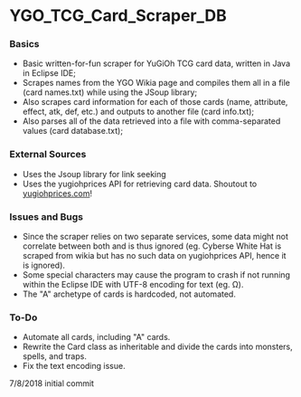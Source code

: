 # YGO_TCG_Card_Scraper_DB

### Basics

- Basic written-for-fun scraper for YuGiOh TCG card data, written in Java in Eclipse IDE;
- Scrapes names from the YGO Wikia page and compiles them all in a file (card names.txt) while using the JSoup library;
- Also scrapes card information for each of those cards (name, attribute, effect, atk, def, etc.) and outputs to another file (card info.txt);
- Also parses all of the data retrieved into a file with comma-separated values (card database.txt);

### External Sources
- Uses the Jsoup library for link seeking
- Uses the yugiohprices API for retrieving card data. Shoutout to [yugiohprices.com](http://yugiohprices.com)!

### Issues and Bugs
- Since the scraper relies on two separate services, some data might not correlate between both and is thus ignored (eg. Cyberse White Hat is scraped from wikia but has no such data on yugiohprices API, hence it is ignored).
- Some special characters may cause the program to crash if not running within the Eclipse IDE with UTF-8 encoding for text (eg. Ω).
- The "A" archetype of cards is hardcoded, not automated.

### To-Do
- Automate all cards, including "A" cards.
- Rewrite the Card class as inheritable and divide the cards into monsters, spells, and traps.
- Fix the text encoding issue.

7/8/2018 initial commit
